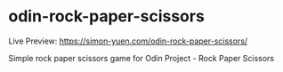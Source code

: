 # odin-rock-paper-scissors
Live Preview: https://simon-yuen.com/odin-rock-paper-scissors/

Simple rock paper scissors game for Odin Project - Rock Paper Scissors 
